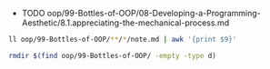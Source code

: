 + TODO oop/99-Bottles-of-OOP/08-Developing-a-Programming-Aesthetic/8.1.appreciating-the-mechanical-process.md

```bash
ll oop/99-Bottles-of-OOP/**/*/note.md | awk '{print $9}'

rmdir $(find oop/99-Bottles-of-OOP/ -empty -type d)
```
